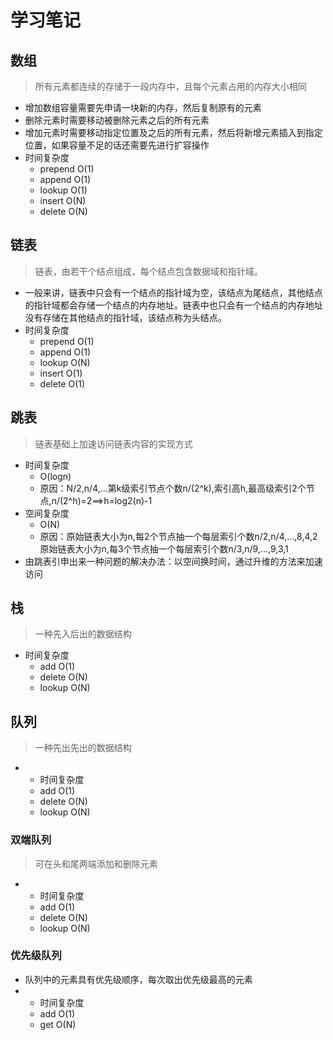 # 学习笔记
## 数组
> 所有元素都连续的存储于一段内存中，且每个元素占用的内存大小相同
- 增加数组容量需要先申请一块新的内存，然后复制原有的元素
- 删除元素时需要移动被删除元素之后的所有元素
- 增加元素时需要移动指定位置及之后的所有元素，然后将新增元素插入到指定位置，如果容量不足的话还需要先进行扩容操作
- 时间复杂度
  - prepend O(1)
  - append O(1)
  - lookup O(1)
  - insert O(N)
  - delete O(N)
## 链表
> 链表，由若干个结点组成，每个结点包含数据域和指针域。
- 一般来讲，链表中只会有一个结点的指针域为空，该结点为尾结点，其他结点的指针域都会存储一个结点的内存地址。链表中也只会有一个结点的内存地址没有存储在其他结点的指针域，该结点称为头结点。
- 时间复杂度
  - prepend O(1)
  - append O(1)
  - lookup O(N)
  - insert O(1)
  - delete O(1)
## 跳表
> 链表基础上加速访问链表内容的实现方式
- 时间复杂度 
  - O(logn)
  - 原因：N/2,n/4,...第k级索引节点个数n/(2^k),索引高h,最高级索引2个节点,n/(2^h)=2==>h=log2(n)-1
- 空间复杂度 
  - O(N)
  - 原因：原始链表大小为n,每2个节点抽一个每层索引个数n/2,n/4,...,8,4,2
原始链表大小为n,每3个节点抽一个每层索引个数n/3,n/9,...,9,3,1
- 由跳表引申出来一种问题的解决办法：以空间换时间，通过升维的方法来加速访问
## 栈
> 一种先入后出的数据结构
- 时间复杂度
  - add O(1)
  - delete O(N)
  - lookup O(N)

## 队列
> 一种先出先出的数据结构
- - 时间复杂度
  - add O(1)
  - delete O(N)
  - lookup O(N)
### 双端队列
> 可在头和尾两端添加和删除元素
- - 时间复杂度
  - add O(1)
  - delete O(N)
  - lookup O(N)
### 优先级队列
- 队列中的元素具有优先级顺序，每次取出优先级最高的元素
- - 时间复杂度
  - add O(1)
  - get O(N)